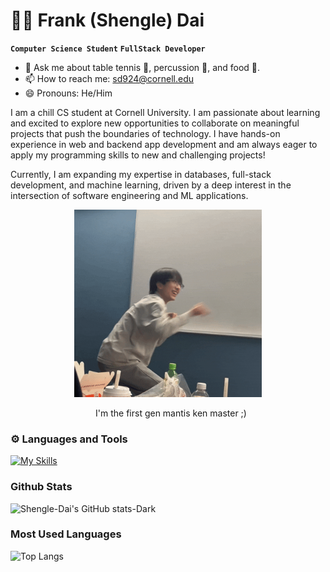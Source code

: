 # 👨‍💻 Frank (Shengle) Dai

**`Computer Science Student`** **`FullStack Developer`**
- 💬 Ask me about table tennis 🏓, percussion 🥁, and food 🍱.
- 📫 How to reach me: sd924@cornell.edu
- 😄 Pronouns: He/Him

I am a chill CS student at Cornell University. I am passionate about learning and excited to explore new opportunities to collaborate on meaningful projects that push the boundaries of technology. I have hands-on experience in web and backend app development and am always eager to apply my programming skills to new and challenging projects!

Currently, I am expanding my expertise in databases, full-stack development, and machine learning, driven by a deep interest in the intersection of software engineering and ML applications.


<div align="center">
  <img src="https://github.com/Shengle-Dai/Shengle-Dai/blob/main/assets/mantis-shengle.gif" width="300" height="300">
  <p style="margin-left: 10px;">I'm the first gen mantis ken master ;)</p>
</div>


### ⚙️ Languages and Tools
[![My Skills](https://skillicons.dev/icons?i=py,java,ocaml,html,css,js,ts,cpp,c,git,github,vscode,supabase,firebase,flask,nodejs,express,prisma,docker,sqlite,postgres,aws,gcp,heroku,postman,tailwind,react,nextjs,vercel,pytorch,sklearn,tensorflow,linux,ubuntu,notion&perline=10&theme=dark)](https://skillicons.dev)

### Github Stats
![Shengle-Dai's GitHub stats-Dark](https://github-readme-stats-delta-puce-46.vercel.app/api?username=Shengle-Dai&rank_icon=github&show_icons=true&theme=tokyonight#gh-dark-mode-only)

### Most Used Languages
![Top Langs](https://github-readme-stats.vercel.app/api/top-langs/?username=Shengle-Dai&theme=tokyonight&show_icons=true&layout=compact&langs_count=6)
